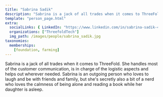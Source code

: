 ```yaml
---
title: "Sabrina Sadik"
description: "Sabrina is a jack of all trades when it comes to ThreeFold. She handles most of the customer...."
template: "person_page.html"
extra:
  socialLinks: { LinkedIn: "https://www.linkedin.com/in/sabrina-sadik-449758132/" }
  organizations: ["ThreefoldTech"]
  img_path: /images/people/sabrina_sadik.jpg
taxonomies:
  memberships:
    [foundation, farming]
---
```


Sabrina is a jack of all trades when it comes to ThreeFold. She handles most of the customer communication, is in charge of the logistic aspects and helps out wherever needed. Sabrina is an outgoing person who loves to laugh and be with friends and family, but she's secretly also a bit of a nerd who loves the calmness of being alone and reading a book while her daughter is asleep.
